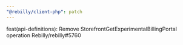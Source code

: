 ```yaml
---
"@rebilly/client-php": patch
---
```


feat(api-definitions): Remove StorefrontGetExperimentalBillingPortal operation Rebilly/rebilly#5760

